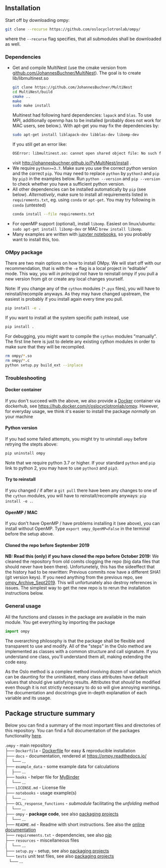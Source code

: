 ## Installation
Start off by downloading ompy:
``` bash
git clone --recurse https://github.com/oslocyclotronlab/ompy/
```
where the `--recurse` flag specifies, that all submodules shall be downloaded as well.

### Dependencies
 - Get and compile MultiNest (use the cmake version from [github.com/JohannesBuchner/MultiNest](https://github.com/JohannesBuchner/MultiNest)). The goal is to create lib/libmultinest.so
    ``` bash
    git clone https://github.com/JohannesBuchner/MultiNest
    cd MultiNest/build
    cmake ..
    make
    sudo make install
    ```
    Multinest had following hard dependencies: `lapack` and `blas`. To use MPI, additionally openmp has to be installed (probably does not work for MAC users, see below.). With apt-get you may fix the dependencies by:
    ```bash
    sudo apt-get install liblapack-dev libblas-dev libomp-dev
    ```
    If you still get an error like:
    ``` bash
    OSError: libmultinest.so: cannot open shared object file: No such file or directory
    ```
    visit http://johannesbuchner.github.io/PyMultiNest/install .
 - We require `python>=3.7`. Make sure you use the correct python version and the correct `pip`.
   You may need to replace `python` by `python3` and `pip` by `pip3` in the examples below. Run
   `python --version` and `pip --version` to check whether you have a sufficient python version.
 - All other dependencies can be installed automatically by `pip` (see below). *Alternatively*,
   make sure to install all requirements listed in `requirements.txt`, eg. using `conda` or `apt-get`. 
   You may try following in `conda` (untested)
    ``` bash
   conda install --file requirements.txt
   ```
 - For openMP support (optional), install `libomp`. Easiest on linux/ubuntu: `sudo apt-get install libomp-dev` or MAC `brew install libomp`.
 - Many examples are written with [jupyter notebooks](https://jupyter.org/install), so you probably want to install this, too.

### OMpy package

There are two main options on how to install OMpy. We will start off with our recommendation, that is with the `-e` flag is a local project in “editable” mode. This way, you will *in principal* not have to reinstall ompy if you pull a new version from git or create any local changes yourself.

Note: If you change any of the `cython` modules (`*.pyx` files), you will have to reinstall/recompile anyways. As they may have changed upstream, the easiest is probably if you install again every time you pull.
```bash
pip install -e .
```

If you want to install at the system specific path instead, use
```bash
pip install .
```

For debugging, you might want to compile the `cython` modules "manually". The first line here is just to delete any existing cython modules in order to make sure that they will be recompiled.
```bash
rm ompy/*.so
rm ompy/*.c
python setup.py build_ext --inplace
```

### Troubleshooting
#### Docker container
If you don't succeed with the above, we also provide a [Docker](https://www.docker.com/get-started) container via dockerhub, see https://hub.docker.com/r/oslocyclotronlab/ompy. However, for everyday usage, we think it's easier to install the package *normally* on your machine

#### Python version
If you had some failed attempts, you might try to uninstall `ompy` before retrying the stepts above:
```bash
pip uninstall ompy
```
Note that we require python 3.7 or higher. If your standard `python` and `pip` link to python 2, you may have to use `python3` and `pip3`.

#### Try to reinstall
If you changed / if after a `git pull` there have been any changes to one of the `cython` modules, you will have to reinstall/recompile anyways: `pip install -e .`.

#### OpenMP / MAC
If you don't have OpenMP / have problems installing it (see above), you can install without OpenMP. Type `export ompy_OpenMP=False` in the terminal before the setup above.

#### Cloned the repo before September 2019
**NB: Read this (only) if you have cloned the repo before October 2019:**
We cleaned the repository from old comits clogging the repo (big data files that should never have been there). Unfortunetely, this has the sideeffect that the history had to be rewritten: Previous commits now have a different SHA1 (git version keys). If you need anything from the previous repo, see [ompy_Archive_Sept2019](https://github.com/oslocyclotronlab/ompy_Archive_Sept2019). This will unfortunately also destroy references in issues.
The simplest way to get the new repo is to rerun the installation instructions below.

### General usage
All the functions and classes in the package are available in the main module. You get everything by importing the package

```py
import ompy
```

The overarching philosophy is that the package shall be flexible and transparent to use and modify. All of the "steps" in the Oslo method are implemented as classes with a common structure and call signature. If you understand one class, you'll understand them all, making extending the code easy.

As the Oslo method is a complex method involving dozen of variables which can be daunting for the uninitiated, many class attributes have default values that should give satisfying results. Attributes that _should_ be modified even though it is not strictly necessary to do so will give annoying warnings. The documentation and docstrings give in-depth explanation of each variable and its usage.

## Package structure summary

Below you can find a summary of the most important files and directories of this repository. You can find a full documentation of the packages functionality [here](https://ompy.readthedocs.io/en/latest/API/index.html).  

.`ompy` - main repository    
├── `Dockerfile` - [Dockerfile](https://docs.docker.com/engine/reference/builder/) for easy & reproducible installation  
├── `docs` - documentation, rendered at https://ompy.readthedocs.io/  
│   └── ...    
├── `example_data` - some example data for calculations  
│   ├── ...   
├── `hooks` - helper file for [MyBinder](https://mybinder.org/)  
│   └── ...    
├── `LICENSE.md` - License file  
├── `notebooks` - usage example(s)  
│   └── ...  
├── `OCL_response_functions` - *submodule* facilitating the *unfolding* method   
│   └── ...    
├── `ompy` - **package code**, see also [packaging projects](https://packaging.python.org/tutorials/packaging-projects/)  
│   └── ...    
├── `README.md` - Readme with short instructions. See also the [online documentation](https://ompy.readthedocs.io/)  
├── `requirements.txt` - dependencies, see also [pip](https://pip.pypa.io/en/stable/user_guide/#requirements-files)  
├── `resources` - miscellaneous files  
│   └── ...    
├── `setup.py` - setup, see also [packaging projects](https://packaging.python.org/tutorials/packaging-projects/)  
└── `tests` unit test files, see also [packaging projects](https://packaging.python.org/tutorials/packaging-projects/)  
    └── ...    
    
